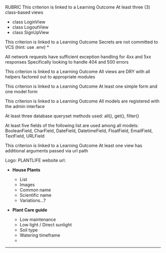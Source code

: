 RUBRIC
This criterion is linked to a Learning Outcome
At least three (3) class-based views
* class LoginView
* class LogoutView
* class SignUpView

This criterion is linked to a Learning Outcome
Secrets are not committed to VCS (hint: use .env)
* 

All network requests have sufficient exception handling for 4xx and 5xx responses
Specifically looking to handle 404 and 500 errors

This criterion is linked to a Learning Outcome
All views are DRY with all helpers factored out to appropriate modules

This criterion is linked to a Learning Outcome 
At least one simple form and one model form

This criterion is linked to a Learning Outcome
All models are registered with the admin interface

At least three database queryset methods used: all(), get(), filter()

At least five fields of the following list are used among all models: BooleanField, CharField, DateField, DatetimeField, FloatField, EmailField, TextField, URLField

This criterion is linked to a Learning Outcome At least one view has additional arguments passed via url path

Logo: PLANTLIFE
website url:

*   **House Plants**
    *   List
    *   Images
    *   Common name
    *   Scientific name
    *   Variations...?


*   **Plant Care guide**
    *   Low maintenance
    *   Low light / Direct sunlight
    *   Soil type
    *   Watering timeframe
    *   
*   ** **